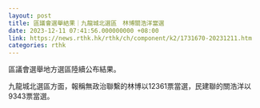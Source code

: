 ```yaml
---
layout: post
title: 區議會選舉結果｜九龍城北選區　林博關浩洋當選
date: 2023-12-11 07:41:56.000000000 +08:00
link: https://news.rthk.hk/rthk/ch/component/k2/1731670-20231211.htm
categories: rthk
---
```


區議會選舉地方選區陸續公布結果。

九龍城北選區方面，報稱無政治聯繫的林博以12361票當選，民建聯的關浩洋以9343票當選。
